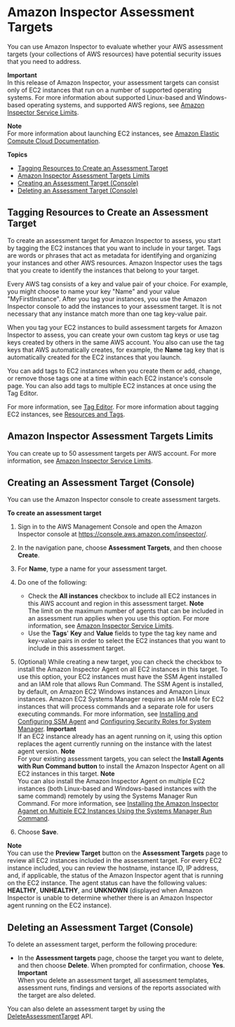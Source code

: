 # Amazon Inspector Assessment Targets<a name="inspector_applications"></a>

You can use Amazon Inspector to evaluate whether your AWS assessment targets \(your collections of AWS resources\) have potential security issues that you need to address\. 

**Important**  
In this release of Amazon Inspector, your assessment targets can consist only of EC2 instances that run on a number of supported operating systems\. For more information about supported Linux\-based and Windows\-based operating systems, and supported AWS regions, see [Amazon Inspector Service Limits](inspector_limits.md)\. 

**Note**  
For more information about launching EC2 instances, see [ Amazon Elastic Compute Cloud Documentation](https://aws.amazon.com/documentation/ec2/)\. 

**Topics**
+ [Tagging Resources to Create an Assessment Target](#tagging)
+ [Amazon Inspector Assessment Targets Limits](#inspector-application-limits)
+ [Creating an Assessment Target \(Console\)](#create_application_via_console)
+ [Deleting an Assessment Target \(Console\)](#delete_assessment_target_via_console)

## Tagging Resources to Create an Assessment Target<a name="tagging"></a>

To create an assessment target for Amazon Inspector to assess, you start by tagging the EC2 instances that you want to include in your target\. Tags are words or phrases that act as metadata for identifying and organizing your instances and other AWS resources\. Amazon Inspector uses the tags that you create to identify the instances that belong to your target\. 

Every AWS tag consists of a key and value pair of your choice\. For example, you might choose to name your key "Name" and your value "MyFirstInstance"\. After you tag your instances, you use the Amazon Inspector console to add the instances to your assessment target\. It is not necessary that any instance match more than one tag key\-value pair\.

When you tag your EC2 instances to build assessment targets for Amazon Inspector to assess, you can create your own custom tag keys or use tag keys created by others in the same AWS account\. You also can use the tag keys that AWS automatically creates, for example, the **Name** tag key that is automatically created for the EC2 instances that you launch\.

You can add tags to EC2 instances when you create them or add, change, or remove those tags one at a time within each EC2 instance's console page\. You can also add tags to multiple EC2 instances at once using the Tag Editor\.

For more information, see [ Tag Editor](https://docs.aws.amazon.com/awsconsolehelpdocs/latest/gsg/tag-editor.html)\. For more information about tagging EC2 instances, see [Resources and Tags](https://docs.aws.amazon.com/AWSEC2/latest/UserGuide/EC2_Resources.html)\.

## Amazon Inspector Assessment Targets Limits<a name="inspector-application-limits"></a>

You can create up to 50 assessment targets per AWS account\. For more information, see [Amazon Inspector Service Limits](inspector_limits.md)\. 

## Creating an Assessment Target \(Console\)<a name="create_application_via_console"></a>

 You can use the Amazon Inspector console to create assessment targets\.

**To create an assessment target**

1. Sign in to the AWS Management Console and open the Amazon Inspector console at [https://console\.aws\.amazon\.com/inspector/](https://console.aws.amazon.com/inspector/)\.

1. In the navigation pane, choose **Assessment Targets**, and then choose **Create**\.

1. For **Name**, type a name for your assessment target\.

1. Do one of the following:
   + Check the **All instances** checkbox to include all EC2 instances in this AWS account and region in this assessment target\.
**Note**  
The limit on the maximum number of agents that can be included in an assessment run applies when you use this option\. For more information, see [Amazon Inspector Service Limits](inspector_limits.md)\.
   + Use the **Tags**' **Key** and **Value** fields to type the tag key name and key\-value pairs in order to select the EC2 instances that you want to include in this assessment target\.

1. \(Optional\) While creating a new target, you can check the checkbox to install the Amazon Inspector Agent on all EC2 instances in this target\. To use this option, your EC2 instances must have the SSM Agent installed and an IAM role that allows Run Command\. The SSM Agent is installed, by default, on Amazon EC2 Windows instances and Amazon Linux instances\. Amazon EC2 Systems Manager requires an IAM role for EC2 instances that will process commands and a separate role for users executing commands\. For more information, see [Installing and Configuring SSM Agent](http://docs.aws.amazon.com/systems-manager/latest/userguide/ssm-agent.html) and [Configuring Security Roles for System Manager](http://docs.aws.amazon.com/systems-manager/latest/userguide/systems-manager-access.html)\. 
**Important**  
If an EC2 instance already has an agent running on it, using this option replaces the agent currently running on the instance with the latest agent version\.
**Note**  
For your existing assessment targets, you can select the **Install Agents with Run Command button** to install the Amazon Inspector Agent on all EC2 instances in this target\.
**Note**  
You can also install the Amazon Inspector Agent on multiple EC2 instances \(both Linux\-based and Windows\-based instances with the same command\) remotely by using the Systems Manager Run Command\. For more information, see [Installing the Amazon Inspector Aganet on Multiple EC2 Instances Using the Systems Manager Run Command](inspector_installing-uninstalling-agents.md#install-run-command)\. 

1. Choose **Save**\.

**Note**  
You can use the **Preview Target** button on the **Assessment Targets** page to review all EC2 instances included in the assessment target\. For every EC2 instance included, you can review the hostname, instance ID, IP address, and, if applicable, the status of the Amazon Inspector agent that is running on the EC2 instance\. The agent status can have the following values: **HEALTHY**, **UNHEALTHY**, and **UNKNOWN** \(displayed when Amazon Inspector is unable to determine whether there is an Amazon Inspector agent running on the EC2 instance\)\.

## Deleting an Assessment Target \(Console\)<a name="delete_assessment_target_via_console"></a>

To delete an assessment target, perform the following procedure:
+ In the **Assessment targets** page, choose the target you want to delete, and then choose **Delete**\. When prompted for confirmation, choose **Yes**\.
**Important**  
When you delete an assessment target, all assessment templates, assessment runs, findings and versions of the reports associated with the target are also deleted\.

You can also delete an assessment target by using the [DeleteAssessmentTarget](https://docs.aws.amazon.com/inspector/latest/APIReference/API_DeleteAssessmentTarget.html) API\. 